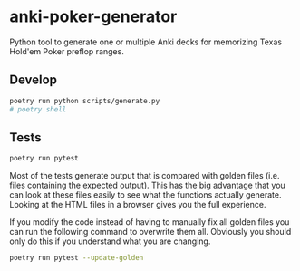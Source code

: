 # anki-poker-generator

Python tool to generate one or multiple Anki decks for memorizing Texas Hold'em
Poker preflop ranges.


## Develop

```bash
poetry run python scripts/generate.py
# poetry shell
```

## Tests

```bash
poetry run pytest
```

Most of the tests generate output that is compared with golden files (i.e.
files containing the expected output). This has the big advantage that you can
look at these files easily to see what the functions actually generate. Looking
at the HTML files in a browser gives you the full experience.

If you modify the code instead of having to manually fix all golden files you
can run the following command to overwrite them all. Obviously you should only
do this if you understand what you are changing.

```bash
poetry run pytest --update-golden
```
